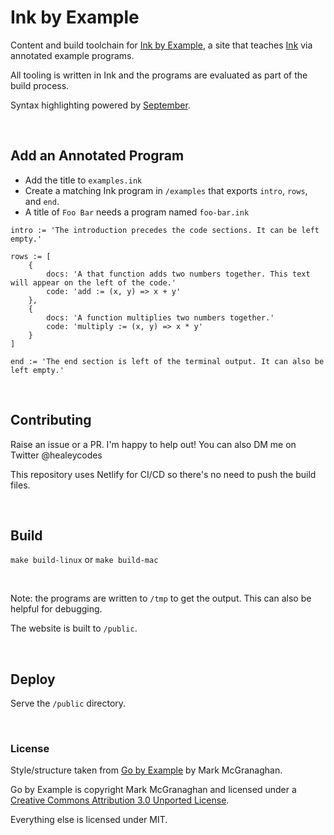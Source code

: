 # Ink by Example

Content and build toolchain for [Ink by Example](https://inkbyexample.com), a site that teaches [Ink](https://dotink.co/) via annotated example programs.

All tooling is written in Ink and the programs are evaluated as part of the build process.

Syntax highlighting powered by [September](https://github.com/thesephist/september).

<br>

## Add an Annotated Program

- Add the title to `examples.ink`
- Create a matching Ink program in `/examples` that exports `intro`, `rows`, and `end`.
- A title of `Foo Bar` needs a program named `foo-bar.ink`

```
intro := 'The introduction precedes the code sections. It can be left empty.'

rows := [
    {
        docs: 'A that function adds two numbers together. This text will appear on the left of the code.'
        code: 'add := (x, y) => x + y'
    },
    {
        docs: 'A function multiplies two numbers together.'
        code: 'multiply := (x, y) => x * y'
    }
]

end := 'The end section is left of the terminal output. It can also be left empty.'
```

<br>

## Contributing

Raise an issue or a PR. I'm happy to help out! You can also DM me on Twitter @healeycodes

This repository uses Netlify for CI/CD so there's no need to push the build files.

<br>

## Build

`make build-linux` or `make build-mac`

<br>

Note: the programs are written to `/tmp` to get the output. This can also be helpful for debugging.

The website is built to `/public`.

<br>

## Deploy

Serve the `/public` directory.

<br>

### License

Style/structure taken from [Go by Example](https://github.com/mmcgrana/gobyexample) by Mark McGranaghan.

Go by Example is copyright Mark McGranaghan and licensed under a
[Creative Commons Attribution 3.0 Unported License](http://creativecommons.org/licenses/by/3.0/).

Everything else is licensed under MIT.
